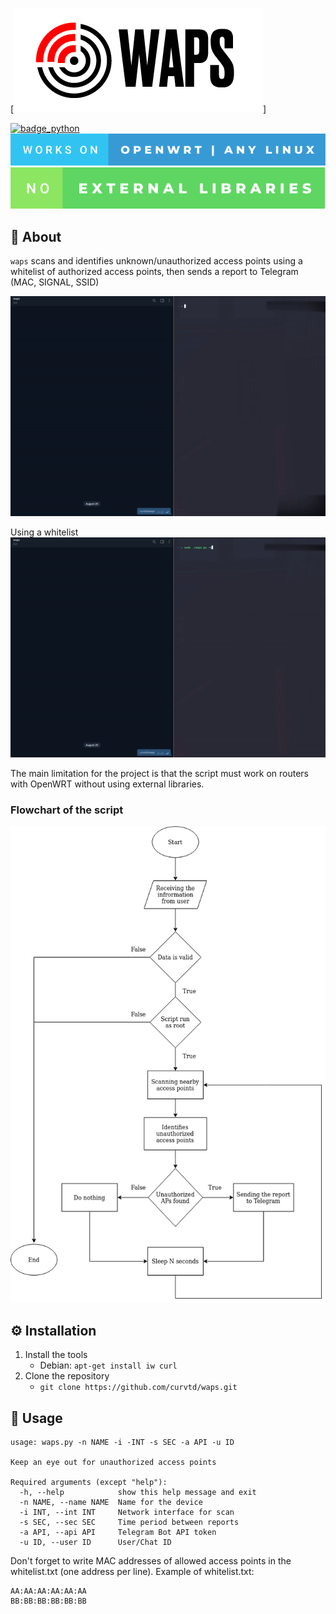 [![banner_waps](images/banner_waps.png)]

[![badge_python](https://forthebadge.com/images/badges/made-with-python.svg)](https://forthebadge.com)
[![badge_works](images/badge_works.svg)](https://forthebadge.com)
[![badge_no](images/badge_no.svg)](https://forthebadge.com)

## :telescope: About
`waps` scans and identifies unknown/unauthorized access points using a whitelist of authorized access points, then sends a report to Telegram (MAC, SIGNAL, SSID)

![gif_waps](images/just_waps.gif)

Using a whitelist
![gif_waps_whitelist](images/waps_whitelist.gif)

The main limitation for the project is that the script must work on routers with OpenWRT without using external libraries. 

### Flowchart of the script
![flowchart](images/flowchart.png)

## :gear: Installation
1. Install the tools
    + Debian: `apt-get install iw curl`
2. Clone the repository
    + `git clone https://github.com/curvtd/waps.git`

## :book: Usage
```
usage: waps.py -n NAME -i -INT -s SEC -a API -u ID

Keep an eye out for unauthorized access points

Required arguments (except "help"):
  -h, --help            show this help message and exit
  -n NAME, --name NAME  Name for the device
  -i INT, --int INT     Network interface for scan
  -s SEC, --sec SEC     Time period between reports
  -a API, --api API     Telegram Bot API token
  -u ID, --user ID      User/Chat ID
```

Don't forget to write MAC addresses of allowed access points in the whitelist.txt (one address per line). 
Example of whitelist.txt:
```
AA:AA:AA:AA:AA:AA
BB:BB:BB:BB:BB:BB
```


